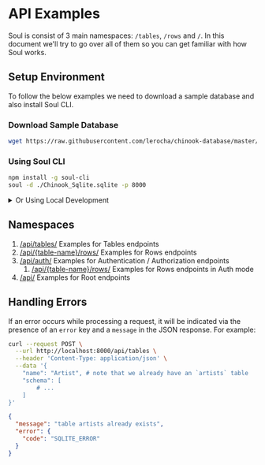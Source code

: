 # API Examples

Soul is consist of 3 main namespaces: `/tables`, `/rows` and `/`. In this document we'll try to go over all of them so you can get familiar with how Soul works.

## Setup Environment

To follow the below examples we need to download a sample database and also install Soul CLI.

### Download Sample Database

```bash
wget https://raw.githubusercontent.com/lerocha/chinook-database/master/ChinookDatabase/DataSources/Chinook_Sqlite.sqlite # Download sample sqlite database
```

### Using Soul CLI

```bash
npm install -g soul-cli
soul -d ./Chinook_Sqlite.sqlite -p 8000
```

<details>
  <summary>Or Using Local Development</summary>

```bash
git clone https://github.com/thevahidal/soul # Clone project
npm install # Install dependencies
npm link # might need `sudo`
soul -d ./Chinook_Sqlite.sqlite -p 8000
```

</details>

## Namespaces

1. [/api/tables/](api/tables-examples.md) Examples for Tables endpoints
2. [/api/{table-name}/rows/](api/rows-examples.md) Examples for Rows endpoints
3. [/api/auth/](api/auth-examples.md) Examples for Authentication / Authorization endpoints
   1. [/api/{table-name}/rows/](api/rows-auth-examples.md) Examples for Rows endpoints in Auth mode
4. [/api/](api/root-examples.md) Examples for Root endpoints

## Handling Errors

If an error occurs while processing a request, it will be indicated via the presence of an `error` key and a `message` in the JSON response. For example:

```bash
curl --request POST \
  --url http://localhost:8000/api/tables \
  --header 'Content-Type: application/json' \
  --data '{
	"name": "Artist", # note that we already have an `artists` table
	"schema": [
		# ...
	]
}'
```

```json
{
  "message": "table artists already exists",
  "error": {
    "code": "SQLITE_ERROR"
  }
}
```
